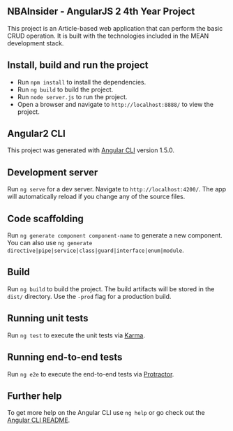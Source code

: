 ## NBAInsider - AngularJS 2 4th Year Project

This project is an Article-based web application that can perform the basic CRUD operation. It is built with the technologies included in the MEAN development stack.

## Install, build and run the project
 - Run `npm install` to install the dependencies. 
 - Run `ng build` to build the project.
 - Run `node server.js` to run the project.
 - Open a browser and navigate to `http://localhost:8888/` to view the project.

## Angular2 CLI

This project was generated with [Angular CLI](https://github.com/angular/angular-cli) version 1.5.0.

## Development server

Run `ng serve` for a dev server. Navigate to `http://localhost:4200/`. The app will automatically reload if you change any of the source files.

## Code scaffolding

Run `ng generate component component-name` to generate a new component. You can also use `ng generate directive|pipe|service|class|guard|interface|enum|module`.

## Build

Run `ng build` to build the project. The build artifacts will be stored in the `dist/` directory. Use the `-prod` flag for a production build.

## Running unit tests

Run `ng test` to execute the unit tests via [Karma](https://karma-runner.github.io).

## Running end-to-end tests

Run `ng e2e` to execute the end-to-end tests via [Protractor](http://www.protractortest.org/).

## Further help

To get more help on the Angular CLI use `ng help` or go check out the [Angular CLI README](https://github.com/angular/angular-cli/blob/master/README.md).
